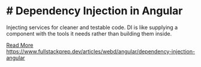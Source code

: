 # # Dependency Injection in Angular

Injecting services for cleaner and testable code. DI is like supplying a component with the tools it needs rather than building them inside.

[Read More](https://www.fullstackprep.dev/articles/webd/angular/dependency-injection-angular) https://www.fullstackprep.dev/articles/webd/angular/dependency-injection-angular